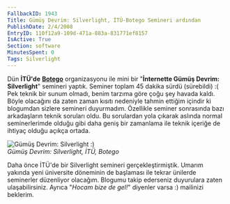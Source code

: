 ```yaml
---
FallbackID: 1943
Title: Gümüş Devrim: Silverlight, İTÜ-Botego Semineri ardından
PublishDate: 2/4/2008
EntryID: 110f12a9-109d-471a-883a-831771ef8157
IsActive: True
Section: software
MinutesSpent: 0
Tags: Silverlight
---
```

Dün **İTÜ'de** **[Botego](http://www.webseminerleri.com/)**
organizasyonu ile mini bir "**İnternette Gümüş Devrim: Silverlight**"
semineri yaptık. Seminer toplam 45 dakika sürdü (sürebildi) :( Pek
teknik bir sunum olmadı, benim tarzıma göre çoğu şey havada kaldı. Böyle
olacağını da zaten zaman kısıtı nedeniyle tahmin ettiğim içindir ki
blogumdan sizlere semineri duyurmadım. Özellikle seminer sonrasında bazı
arkadaşların teknik soruları oldu. Bu sorulardan yola çıkarak aslında
normal seminerlerimde olduğu gibi daha geniş bir zamanlama ile teknik
içeriğe de ihtiyaç olduğu açıkça ortada.

![Gümüş Devrim: Silverlight
:)](http://cdn.daron.yondem.com/assets/1943/03022008_1.jpg)\
*Gümüş Devrim: Silverlight, İTÜ, Botego*

Daha önce İTÜ'de bir Silverlight semineri gerçekleştirmiştik. Umarım
yakında yeni üniversite döneminin de başlaması ile tekrar ünilerde
seminerler düzenliyor olacağım. Blogumu takip ederseniz duyurulara zaten
ulaşabilirsiniz. Ayrıca "*Hocam bize de gel!*" diyenler varsa :)
mailinizi beklerim.


